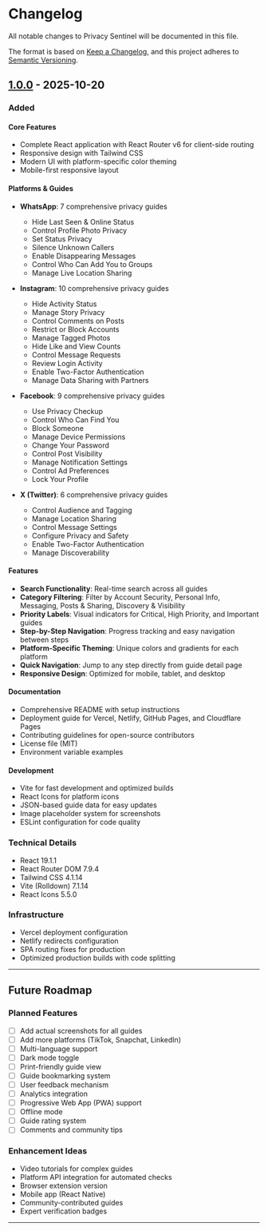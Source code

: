 # Changelog

All notable changes to Privacy Sentinel will be documented in this file.

The format is based on [Keep a Changelog](https://keepachangelog.com/en/1.0.0/),
and this project adheres to [Semantic Versioning](https://semver.org/spec/v2.0.0.html).

## [1.0.0] - 2025-10-20

### Added

#### Core Features
- Complete React application with React Router v6 for client-side routing
- Responsive design with Tailwind CSS
- Modern UI with platform-specific color theming
- Mobile-first responsive layout

#### Platforms & Guides
- **WhatsApp**: 7 comprehensive privacy guides
  - Hide Last Seen & Online Status
  - Control Profile Photo Privacy
  - Set Status Privacy
  - Silence Unknown Callers
  - Enable Disappearing Messages
  - Control Who Can Add You to Groups
  - Manage Live Location Sharing

- **Instagram**: 10 comprehensive privacy guides
  - Hide Activity Status
  - Manage Story Privacy
  - Control Comments on Posts
  - Restrict or Block Accounts
  - Manage Tagged Photos
  - Hide Like and View Counts
  - Control Message Requests
  - Review Login Activity
  - Enable Two-Factor Authentication
  - Manage Data Sharing with Partners

- **Facebook**: 9 comprehensive privacy guides
  - Use Privacy Checkup
  - Control Who Can Find You
  - Block Someone
  - Manage Device Permissions
  - Change Your Password
  - Control Post Visibility
  - Manage Notification Settings
  - Control Ad Preferences
  - Lock Your Profile

- **X (Twitter)**: 6 comprehensive privacy guides
  - Control Audience and Tagging
  - Manage Location Sharing
  - Control Message Settings
  - Configure Privacy and Safety
  - Enable Two-Factor Authentication
  - Manage Discoverability

#### Features
- **Search Functionality**: Real-time search across all guides
- **Category Filtering**: Filter by Account Security, Personal Info, Messaging, Posts & Sharing, Discovery & Visibility
- **Priority Labels**: Visual indicators for Critical, High Priority, and Important guides
- **Step-by-Step Navigation**: Progress tracking and easy navigation between steps
- **Platform-Specific Theming**: Unique colors and gradients for each platform
- **Quick Navigation**: Jump to any step directly from guide detail page
- **Responsive Design**: Optimized for mobile, tablet, and desktop

#### Documentation
- Comprehensive README with setup instructions
- Deployment guide for Vercel, Netlify, GitHub Pages, and Cloudflare Pages
- Contributing guidelines for open-source contributors
- License file (MIT)
- Environment variable examples

#### Development
- Vite for fast development and optimized builds
- React Icons for platform icons
- JSON-based guide data for easy updates
- Image placeholder system for screenshots
- ESLint configuration for code quality

### Technical Details
- React 19.1.1
- React Router DOM 7.9.4
- Tailwind CSS 4.1.14
- Vite (Rolldown) 7.1.14
- React Icons 5.5.0

### Infrastructure
- Vercel deployment configuration
- Netlify redirects configuration
- SPA routing fixes for production
- Optimized production builds with code splitting

---

## Future Roadmap

### Planned Features
- [ ] Add actual screenshots for all guides
- [ ] Add more platforms (TikTok, Snapchat, LinkedIn)
- [ ] Multi-language support
- [ ] Dark mode toggle
- [ ] Print-friendly guide view
- [ ] Guide bookmarking system
- [ ] User feedback mechanism
- [ ] Analytics integration
- [ ] Progressive Web App (PWA) support
- [ ] Offline mode
- [ ] Guide rating system
- [ ] Comments and community tips

### Enhancement Ideas
- Video tutorials for complex guides
- Platform API integration for automated checks
- Browser extension version
- Mobile app (React Native)
- Community-contributed guides
- Expert verification badges

---

[1.0.0]: https://github.com/yourusername/privacy-sentinel/releases/tag/v1.0.0
